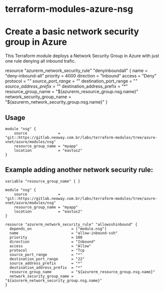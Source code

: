 # terraform-modules-azure-nsg #

Create a basic network security group in Azure
==============================================================================

This Terraform module deploys a Network Security Group in Azure with just one rule denying all inbound trafic.

resource "azurerm_network_security_rule" "denyinboundall" {
  name                        = "deny-inbound-all"
  priority                    = 4000
  direction                   = "Inbound"
  access                      = "Deny"
  protocol                    = "*"
  source_port_range           = "*"
  destination_port_range      = "*"
  source_address_prefix       = "*"
  destination_address_prefix  = "*"
  resource_group_name         = "${azurerm_resource_group.nsg.name}"
  network_security_group_name = "${azurerm_network_security_group.nsg.name}"
}

Usage
-----

```hcl
module "nsg" {
    source              = "git::https://gitlab.neoway.com.br/labs/terraform-modules/tree/azure-vnet/azure/modules/nsg"
    resource_group_name = "myapp"
    location            = "eastus2"
}
```

Example adding another network security rule:
-----------------------------------------------

```hcl
variable "resource_group_name" { }

module "nsg" {
    source              = "git::https://gitlab.neoway.com.br/labs/terraform-modules/tree/azure-vnet/azure/modules/nsg"
    resource_group_name = "myapp"
    location            = "eastus2"
}

resource "azurerm_network_security_rule" "allowsshinbound" {
  depends_on                  = ["module.nsg"]
  name                        = "allow-inbound-ssh"
  priority                    = 100
  direction                   = "Inbound"
  access                      = "Allow"
  protocol                    = "Tcp
  source_port_range           = "*"
  destination_port_range      = "22"
  source_address_prefix       = "*"
  destination_address_prefix  = "*"
  resource_group_name         = "${azurerm_resource_group.nsg.name}"
  network_security_group_name = "${azurerm_network_security_group.nsg.name}"
}
```

